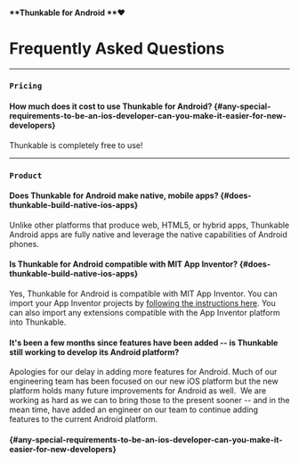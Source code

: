 #### **Thunkable for Android **❤

# Frequently Asked Questions

---

### `Pricing`

#### How much does it cost to use Thunkable for Android? {#any-special-requirements-to-be-an-ios-developer-can-you-make-it-easier-for-new-developers}

Thunkable is completely free to use!

---

### `Product`

#### Does Thunkable for Android make native, mobile apps? {#does-thunkable-build-native-ios-apps}

Unlike other platforms that produce web, HTML5, or hybrid apps, Thunkable Android apps are fully native and leverage the native capabilities of Android phones.

#### Is Thunkable for Android compatible with MIT App Inventor? {#does-thunkable-build-native-ios-apps}

Yes, Thunkable for Android is compatible with MIT App Inventor.  You can import your App Inventor projects by [following the instructions here](https://www.gitbook.com/book/thunkable/thunkable-docs/edit#/edit/master/Android/ai-import.md?_k=mhzql3). You can also import any extensions compatible with the App Inventor platform into Thunkable.

#### It's been a few months since features have been added -- is Thunkable still working to develop its Android platform? 

Apologies for our delay in adding more features for Android. Much of our engineering team has been focused on our new iOS platform but the new platform holds many future improvements for Android as well.  We are working as hard as we can to bring those to the present sooner -- and in the mean time, have added an engineer on our team to continue adding features to the current Android platform. 

####  {#any-special-requirements-to-be-an-ios-developer-can-you-make-it-easier-for-new-developers}



